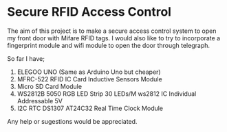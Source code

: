# Secure RFID Access Control

The aim of this project is to make a secure access control system to open my front door with Mifare RFID tags.
I would also like to try to incorporate a fingerprint module and wifi module to open the door through telegraph.


So far I have;
1.  ELEGOO UNO (Same as Arduino Uno but cheaper)
2.  MFRC-522 RFID IC Card Inductive Sensors Module 
3.  Micro SD Card Module 
4.  WS2812B 5050 RGB LED Strip 30 LEDs/M ws2812 IC Individual Addressable 5V
5.  I2C RTC DS1307 AT24C32 Real Time Clock Module 

Any help or sugestions would be appreciated.
